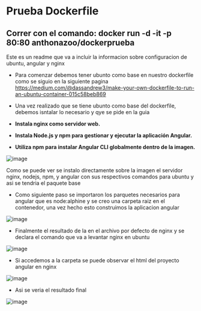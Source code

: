 # Prueba Dockerfile

## Correr con el comando: docker run -d -it -p 80:80 anthonazoo/dockerprueba  

Este es un readme que va a incluir la informacion sobre configuracion de ubuntu, angular y nginx

* Para comenzar debemos tener ubunto como base en nuestro dockerfile como se siguio en la siguiente pagina https://medium.com/@dassandrew3/make-your-own-dockerfile-to-run-an-ubuntu-container-015c58beb869

* Una vez realizado que se tiene ubunto como base del dockerfile, debemos isntalar lo necesario y qye se pide en la guia
* **Instala nginx como servidor web.**
* **Instala Node.js y npm para gestionar y ejecutar la aplicación Angular.**
* **Utiliza npm para instalar Angular CLI globalmente dentro de la imagen.**

![image](https://github.com/Anthonazo/pruebaDockerfile/assets/118082256/cb70c49b-0cd7-4859-835b-09f8ecd0d74f)

Como se puede ver se instalo directamente sobre la imagen el servidor nginx, nodejs, npm, y angular con sus respectivos comandos para ubuntu y asi se tendria el paquete base

* Como siguiente paso se importaron los parquetes necesarios para angular que es node:alphine y se creo una carpeta raiz en el contenedor, una vez hecho esto construimos la aplicacion angular

![image](https://github.com/Anthonazo/pruebaDockerfile/assets/118082256/e48b5262-ff8f-4d52-ac7c-ffe093688303)

 * Finalmente el resultado de la  en el archivo por defecto de nginx y se declara el comando que va a levantar nginx en ubuntu

![image](https://github.com/Anthonazo/pruebaDockerfile/assets/118082256/b73bf81f-76d3-4c4c-a1a5-2ec46d1e7717)

* Si accedemos a la carpeta se puede observar el html del proyecto angular en nginx

![image](https://github.com/Anthonazo/pruebaDockerfile/assets/118082256/ec34a211-4377-46cb-8a65-abb23a8fa5da)

* Asi se veria el resultado final

![image](https://github.com/Anthonazo/pruebaDockerfile/assets/118082256/f88adecf-712f-452f-982e-7127409a6d3a)


